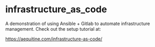# infrastructure_as_code
A demonstration of using Ansible + Gitlab to automate infrastructure management.  Check out the setup tutorial at:

https://aequitine.com/infrastructure-as-code/
